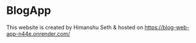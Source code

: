 # BlogApp
This website is created by Himanshu Seth & hosted on https://blog-web-app-n44e.onrender.com/
